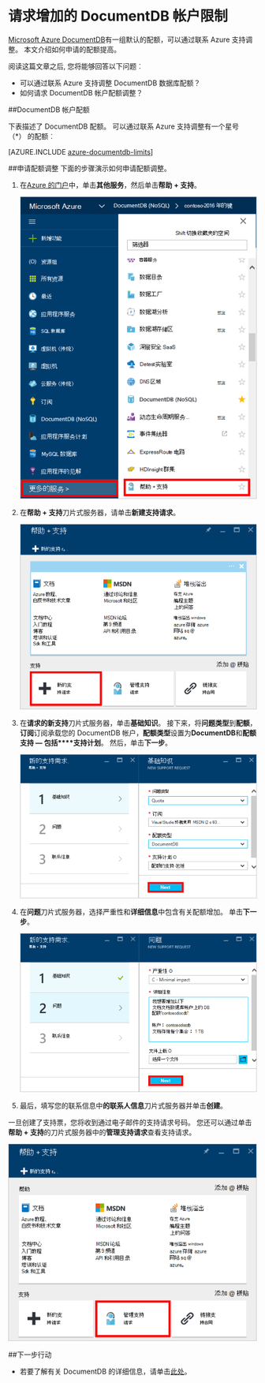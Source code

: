 <properties
    pageTitle="请求增加 DocumentDB 帐户配额 |Microsoft Azure"
    description="了解如何申请对如文档存储和每个集合的吞吐量 DocumentDB 数据库配额的调整。"
    services="documentdb"
    authors="AndrewHoh"
    manager="jhubbard"
    editor="monicar"
    documentationCenter=""/>

<tags
    ms.service="documentdb"
    ms.workload="data-services"
    ms.tgt_pltfrm="na"
    ms.devlang="na"
    ms.topic="article"
    ms.date="08/25/2016"
    ms.author="anhoh"/>

# <a name="request-increased-documentdb-account-limits"></a>请求增加的 DocumentDB 帐户限制

[Microsoft Azure DocumentDB](https://azure.microsoft.com/services/documentdb/)有一组默认的配额，可以通过联系 Azure 支持调整。  本文介绍如何申请的配额提高。

阅读这篇文章之后, 您将能够回答以下问题︰  

-   可以通过联系 Azure 支持调整 DocumentDB 数据库配额？
-   如何请求 DocumentDB 帐户配额调整？

##<a id="Quotas"></a>DocumentDB 帐户配额

下表描述了 DocumentDB 配额。 可以通过联系 Azure 支持调整有一个星号 （*） 的配额︰

[AZURE.INCLUDE [azure-documentdb-limits](../../includes/azure-documentdb-limits.md)]


##<a id="RequestQuotaIncrease"></a>申请配额调整
下面的步骤演示如何申请配额调整。

1. 在[Azure 的门户](https://portal.azure.com)中，单击**其他服务**，然后单击**帮助 + 支持**。

    ![启动帮助和支持的屏幕抓图](media/documentdb-increase-limits/helpsupport.png)

2. 在**帮助 + 支持**刀片式服务器，请单击**新建支持请求**。

    ![创建支持票的屏幕抓图](media/documentdb-increase-limits/getsupport.png)

3. 在**请求的新支持**刀片式服务器，单击**基础知识**。 接下来，将**问题类型**到**配额**，**订阅**订阅承载您的 DocumentDB 帐户，**配额类型**设置为**DocumentDB**和**配额支持 — 包括****支持计划**。 然后，单击**下一步**。

    ![支持票请求类型的屏幕抓图](media/documentdb-increase-limits/supportrequest1.png)

4. 在**问题**刀片式服务器，选择严重性和**详细信息**中包含有关配额增加。 单击**下一步**。

    ![支持票预订选择器的屏幕抓图](media/documentdb-increase-limits/supportrequest2.png)

5. 最后，填写您的联系信息中**的联系人信息**刀片式服务器并单击**创建**。

一旦创建了支持票，您将收到通过电子邮件的支持请求号码。  您还可以通过单击**帮助 + 支持**的刀片式服务器中的**管理支持请求**查看支持请求。

![支持请求刀片式服务器的屏幕抓图](media/documentdb-increase-limits/supportrequest4.png)


##<a name="NextSteps"></a>下一步行动
- 若要了解有关 DocumentDB 的详细信息，请单击[此处](http://azure.com/docdb)。
